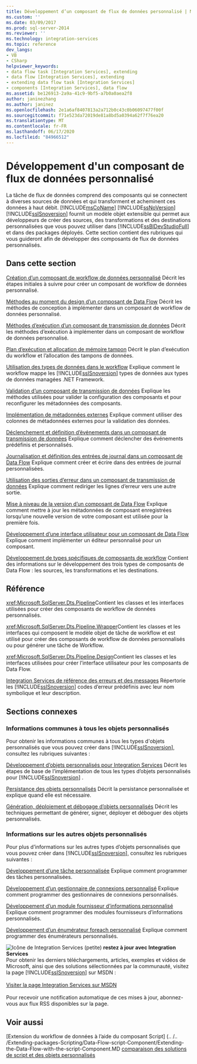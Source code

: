```yaml
---
title: Développement d’un composant de flux de données personnalisé | Microsoft Docs
ms.custom: ''
ms.date: 03/09/2017
ms.prod: sql-server-2014
ms.reviewer: ''
ms.technology: integration-services
ms.topic: reference
dev_langs:
- VB
- CSharp
helpviewer_keywords:
- data flow task [Integration Services], extending
- data flow [Integration Services], extending
- extending data flow task [Integration Services]
- components [Integration Services], data flow
ms.assetid: be126913-2a9a-41c9-9bf5-a7b0a0aea2f8
author: janinezhang
ms.author: janinez
ms.openlocfilehash: 2e1a6af8407813a2a712b0c43c0b06097477f00f
ms.sourcegitcommit: f71e523da72019de81a8bd5a0394a62f7f76ea20
ms.translationtype: MT
ms.contentlocale: fr-FR
ms.lasthandoff: 06/17/2020
ms.locfileid: "84966512"
---
```

# <a name="developing-a-custom-data-flow-component"></a>Développement d'un composant de flux de données personnalisé
  La tâche de flux de données comprend des composants qui se connectent à diverses sources de données et qui transforment et acheminent ces données à haut débit. [!INCLUDE[msCoName](../../../includes/msconame-md.md)] [!INCLUDE[ssNoVersion](../../../includes/ssnoversion-md.md)] [!INCLUDE[ssISnoversion](../../../includes/ssisnoversion-md.md)] fournit un modèle objet extensible qui permet aux développeurs de créer des sources, des transformations et des destinations personnalisées que vous pouvez utiliser dans [!INCLUDE[ssBIDevStudioFull](../../../includes/ssbidevstudiofull-md.md)] et dans des packages déployés. Cette section contient des rubriques qui vous guideront afin de développer des composants de flux de données personnalisés.

## <a name="in-this-section"></a>Dans cette section
 [Création d’un composant de workflow de données personnalisé](creating-a-custom-data-flow-component.md) Décrit les étapes initiales à suivre pour créer un composant de workflow de données personnalisé.

 [Méthodes au moment du design d’un composant de Data Flow](design-time-methods-of-a-data-flow-component.md) Décrit les méthodes de conception à implémenter dans un composant de workflow de données personnalisé.

 [Méthodes d’exécution d’un composant de transmission de données](run-time-methods-of-a-data-flow-component.md) Décrit les méthodes d’exécution à implémenter dans un composant de workflow de données personnalisé.

 [Plan d’exécution et allocation de mémoire tampon](execution-plan-and-buffer-allocation.md) Décrit le plan d’exécution du workflow et l’allocation des tampons de données.

 [Utilisation des types de données dans le workflow](working-with-data-types-in-the-data-flow.md) Explique comment le workflow mappe les [!INCLUDE[ssISnoversion](../../../includes/ssisnoversion-md.md)] types de données aux types de données managées .NET Framework.

 [Validation d’un composant de transmission de données](validating-a-data-flow-component.md) Explique les méthodes utilisées pour valider la configuration des composants et pour reconfigurer les métadonnées des composants.

 [Implémentation de métadonnées externes](implementing-external-metadata.md) Explique comment utiliser des colonnes de métadonnées externes pour la validation des données.

 [Déclenchement et définition d’événements dans un composant de transmission de données](raising-and-defining-events-in-a-data-flow-component.md) Explique comment déclencher des événements prédéfinis et personnalisés.

 [Journalisation et définition des entrées de journal dans un composant de Data Flow](logging-and-defining-log-entries-in-a-data-flow-component.md) Explique comment créer et écrire dans des entrées de journal personnalisées.

 [Utilisation des sorties d’erreur dans un composant de transmission de données](using-error-outputs-in-a-data-flow-component.md) Explique comment rediriger les lignes d’erreur vers une autre sortie.

 [Mise à niveau de la version d’un composant de Data Flow](upgrading-the-version-of-a-data-flow-component.md) Explique comment mettre à jour les métadonnées de composant enregistrées lorsqu’une nouvelle version de votre composant est utilisée pour la première fois.

 [Développement d’une interface utilisateur pour un composant de Data Flow](developing-a-user-interface-for-a-data-flow-component.md) Explique comment implémenter un éditeur personnalisé pour un composant.

 [Développement de types spécifiques de composants de workflow](../../extending-packages-custom-objects-data-flow-types/developing-specific-types-of-data-flow-components.md) Contient des informations sur le développement des trois types de composants de Data Flow : les sources, les transformations et les destinations.

## <a name="reference"></a>Référence
 <xref:Microsoft.SqlServer.Dts.Pipeline>Contient les classes et les interfaces utilisées pour créer des composants de workflow de données personnalisés.

 <xref:Microsoft.SqlServer.Dts.Pipeline.Wrapper>Contient les classes et les interfaces qui composent le modèle objet de tâche de workflow et est utilisé pour créer des composants de workflow de données personnalisés ou pour générer une tâche de Workflow.

 <xref:Microsoft.SqlServer.Dts.Pipeline.Design>Contient les classes et les interfaces utilisées pour créer l’interface utilisateur pour les composants de Data Flow.

 [Integration Services de référence des erreurs et des messages](../../integration-services-error-and-message-reference.md) Répertorie les [!INCLUDE[ssISnoversion](../../../includes/ssisnoversion-md.md)] codes d’erreur prédéfinis avec leur nom symbolique et leur description.

## <a name="related-sections"></a>Sections connexes

### <a name="information-common-to-all-custom-objects"></a>Informations communes à tous les objets personnalisés
 Pour obtenir les informations communes à tous les types d'objets personnalisés que vous pouvez créer dans [!INCLUDE[ssISnoversion](../../../includes/ssisnoversion-md.md)], consultez les rubriques suivantes :

 [Développement d’objets personnalisés pour Integration Services](../../extending-packages-custom-objects/developing-custom-objects-for-integration-services.md) Décrit les étapes de base de l’implémentation de tous les types d’objets personnalisés pour [!INCLUDE[ssISnoversion](../../../includes/ssisnoversion-md.md)] .

 [Persistance des objets personnalisés](../../extending-packages-custom-objects/persisting-custom-objects.md) Décrit la persistance personnalisée et explique quand elle est nécessaire.

 [Génération, déploiement et débogage d’objets personnalisés](../../extending-packages-custom-objects/building-deploying-and-debugging-custom-objects.md) Décrit les techniques permettant de générer, signer, déployer et déboguer des objets personnalisés.

### <a name="information-about-other-custom-objects"></a>Informations sur les autres objets personnalisés
 Pour plus d’informations sur les autres types d’objets personnalisés que vous pouvez créer dans [!INCLUDE[ssISnoversion](../../../includes/ssisnoversion-md.md)], consultez les rubriques suivantes :

 [Développement d’une tâche personnalisée](../../extending-packages-custom-objects/task/developing-a-custom-task.md) Explique comment programmer des tâches personnalisées.

 [Développement d’un gestionnaire de connexions personnalisé](../../extending-packages-custom-objects/connection-manager/developing-a-custom-connection-manager.md) Explique comment programmer des gestionnaires de connexions personnalisés.

 [Développement d’un module fournisseur d’informations personnalisé](../../extending-packages-custom-objects/log-provider/developing-a-custom-log-provider.md) Explique comment programmer des modules fournisseurs d’informations personnalisés.

 [Développement d’un énumérateur foreach personnalisé](../../extending-packages-custom-objects/foreach-enumerator/developing-a-custom-foreach-enumerator.md) Explique comment programmer des énumérateurs personnalisés.

![Icône de Integration Services (petite)](../../media/dts-16.gif "Icône Integration Services (petite)")  **restez à jour avec Integration Services**<br /> Pour obtenir les derniers téléchargements, articles, exemples et vidéos de Microsoft, ainsi que des solutions sélectionnées par la communauté, visitez la page [!INCLUDE[ssISnoversion](../../../includes/ssisnoversion-md.md)] sur MSDN :<br /><br /> [Visiter la page Integration Services sur MSDN](https://go.microsoft.com/fwlink/?LinkId=136655)<br /><br /> Pour recevoir une notification automatique de ces mises à jour, abonnez-vous aux flux RSS disponibles sur la page.

## <a name="see-also"></a>Voir aussi
 [Extension du workflow de données à l’aide du composant Script] (.. /.. /Extending-packages-Scripting/Data-Flow-script-Component/Extending-the-Data-Flow-with-the-script-Component.MD [comparaison des solutions de script et des objets personnalisés](../../extending-packages-scripting/comparing-scripting-solutions-and-custom-objects.md)


